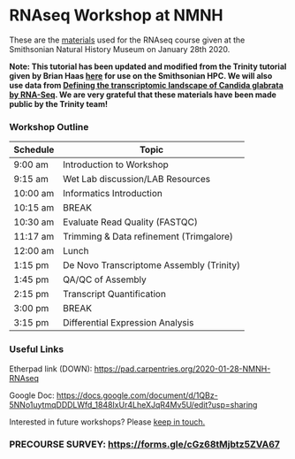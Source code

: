 # RNAseq Workshop at NMNH

These are the [materials](https://github.com/SmithsonianWorkshops/2020-01-28-NMNH-RNAseq/tree/master/Materials) used for the RNAseq course given at the Smithsonian Natural History Museum on January 28th 2020. 

**Note: This tutorial has been updated and modified from the Trinity tutorial given by Brian Haas [here](https://github.com/trinityrnaseq/KrumlovTrinityWorkshopJan2016/wiki/Home/e67c7a4ae4fe005866a56371ea29f15c79e8ccfb) for use on the Smithsonian HPC. We will also use data from [Defining the transcriptomic landscape of Candida glabrata by RNA-Seq](http://www.ncbi.nlm.nih.gov/pubmed/?term=25586221). We are very grateful that these materials have been made public by the Trinity team!**

### Workshop Outline

| Schedule  | Topic  |
|---|---|
|9:00 am |Introduction to Workshop   |
|9:15 am |Wet Lab discussion/LAB Resources  |
|10:00 am|Informatics Introduction   |
|10:15 am|BREAK  |
|10:30 am|Evaluate Read Quality (FASTQC)  |
|11:17 am|Trimming & Data refinement (Trimgalore)  |
|12:00 am|Lunch  |
|1:15 pm|De Novo Transcriptome Assembly (Trinity)  |
|1:45 pm |QA/QC of Assembly  |
|2:15 pm |Transcript Quantification  |
|3:00 pm |BREAK  |
|3:15 pm |Differential Expression Analysis |

### Useful Links

Etherpad link (DOWN): https://pad.carpentries.org/2020-01-28-NMNH-RNAseq


Google Doc: https://docs.google.com/document/d/1QBz-5NNo1uytmqDDDLWfd_1848IxUr4LheXJqR4Mv5U/edit?usp=sharing


Interested in future workshops? Please [keep in touch.](keeping_in_touch.md)

### PRECOURSE SURVEY: https://forms.gle/cGz68tMjbtz5ZVA67
